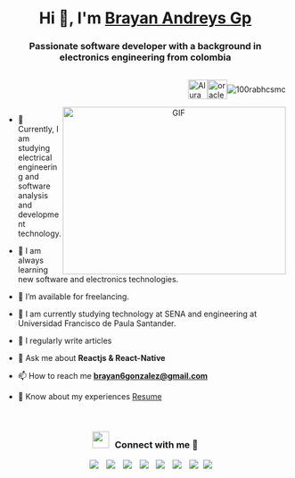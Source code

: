 <h1 align="center">Hi 👋, I'm <a href="https://100rabhcsmc.github.io/Me.io/" target="blank">
Brayan Andreys Gp</a></h1>
<h3 align="center">Passionate software developer with a background in electronics engineering from colombia
</h3>

<section>
  <div style="display: flex; flex-direction: row-reverse; align-items: center;">
    <p><img src="https://komarev.com/ghpvc/?username=100rabhcsmc&label=Profile%20views&color=0e75b6&style=flat" alt="100rabhcsmc" /></p>
  <!--   <p><a href="https://www.instagram.com/brayanandreysgonzalez/" target="_blank"><img src="https://www.svgrepo.com/show/331440/instagram.svg" alt="instagram" width="35" height="35" /></a></p> -->
    <!-- <p><a href="https://www.linkedin.com/in/brayan-andreys-gonzalez-perez-2b587723b/" target="_blank"><img src="https://www.svgrepo.com/show/469190/linkedin.svg" alt="linkedin" width="35" height="35" /></a></p> -->
    <p><a href="https://app.aluracursos.com/user/brayan6gonzalez/program/certificate" target="_blank"><img src="https://www.svgrepo.com/show/355152/oracle.svg" alt="oracle" width="35" height="35" /></a></p>
    <p><a href="https://app.aluracursos.com/user/brayan6gonzalez" target="_blank"><img src="https://avatars.githubusercontent.com/u/4975968" alt="Alura" width="35" height="35" /></a></p>
  </div>
</section>


<a target="_blank" align="center">
  <img autoplay="true" align="right" top="500" height="300" width="400" alt="GIF" src="https://media.giphy.com/media/SWoSkN6DxTszqIKEqv/giphy.gif" >
</a>

- 🔭 Currently, I am studying electrical engineering and software analysis and development technology.
  
- 🌱 I am always learning new software and electronics technologies.

- 🤝 I’m available for freelancing.

- 🌱 I am currently studying technology at SENA and engineering at Universidad Francisco de Paula Santander.

- 📝 I regularly write articles 

- 💬 Ask me about **Reactjs & React-Native**

- 📫 How to reach me **brayan6gonzalez@gmail.com**

- 📄 Know about my experiences <a href="https://app.aluracursos.com/user/brayan6gonzalez" target="blank">Resume</a>
<br/>
<h3 align="center" > <img src="https://media.giphy.com/media/iY8CRBdQXODJSCERIr/giphy.gif" width="30" height="30" style="margin-right: 10px;">Connect with me 🤝 </h3>

<p align="center">

 <div align="center"  class="icons-social" style="margin-left: 10px;">
        <a style="margin-left: 10px;"  target="_blank" href="https://www.linkedin.com/in/saurabhmchavan/">
			<img src="https://img.icons8.com/doodle/40/000000/linkedin--v2.png"></a>
        <a style="margin-left: 10px;" target="_blank" href="https://github.com/100rabhcsmc">
		<img src="https://img.icons8.com/doodle/40/000000/github--v1.png"></a>
		<a style="margin-left: 10px;" target="_blank" href="https://stackoverflow.com/users/12053852/saurabh-chavan?tab=profile">
				<img src="https://img.icons8.com/external-tal-revivo-color-tal-revivo/40/000000/external-stack-overflow-is-a-question-and-answer-site-for-professional-logo-color-tal-revivo.png"></a>
	   <a style="margin-left: 10px;" target="_blank" href="https://dev.to/100rabhcsmc">
					<img src="https://img.icons8.com/external-sketchy-juicy-fish/0.6x/external-blog-online-services-sketchy-sketchy-juicy-fish.png"></a>
        <a style="margin-left: 10px;" target="_blank" href="https://instagram.com/100rabhch">
			<img src="https://img.icons8.com/doodle/40/000000/instagram-new--v2.png"></a>
		<a style="margin-left: 10px;" target="_blank" href="https://twitter.com/100rabhcsmc">
			<img src="https://img.icons8.com/doodle/1x/twitter-squared--v2.png" ></a>
		<a style="margin-left: 10px;" target="_blank" href="https://www.youtube.com/channel/UC-ZdNkKNHC6KguDqNFKO2Nw?view_as=subscriber">
				<img src="https://img.icons8.com/doodle/1x/youtube--v2.png" ></a>
		<a style="margin-left: 5px;" target="_blank" href="https://github.com/100rabhcsmc/Me.io/blob/master/01SaurabhChavanReactNativeResume.pdf">
					<img src="https://img.icons8.com/plasticine/0.5x/resume.png" ></a>
      </div>

</p>





